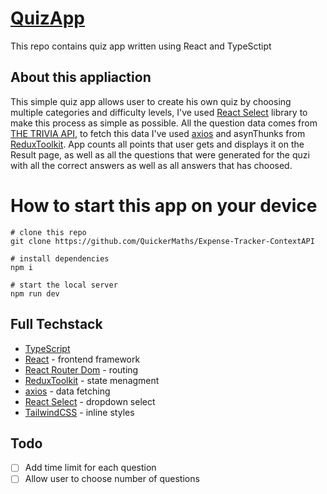 # [QuizApp](https://quickermaths.github.io/QuizApp/)

This repo contains quiz app written using React and TypeSctipt

## About this appliaction

This simple quiz app allows user to create his own quiz by choosing multiple categories and difficulty levels, I've used [React Select](https://react-select.com/home) library to make this process
as simple as possible. All the question data comes from [THE TRIVIA API](https://the-trivia-api.com/), to fetch this data I've used [axios](https://axios-http.com/docs/intro) and asynThunks 
from [ReduxToolkit](https://redux-toolkit.js.org/). App counts all points that user gets and displays it on the Result page, as well as all the questions that were generated for the quzi with all the 
correct answers as well as all answers that has choosed.

# How to start this app on your device 

```
# clone this repo 
git clone https://github.com/QuickerMaths/Expense-Tracker-ContextAPI

# install dependencies 
npm i

# start the local server 
npm run dev
```

## Full Techstack

* [TypeScript](https://www.typescriptlang.org/)
* [React](https://react.dev/) - frontend framework
* [React Router Dom](https://reactrouter.com/en/main) - routing
* [ReduxToolkit](https://redux-toolkit.js.org/) - state menagment
* [axios](https://axios-http.com/docs/intro) - data fetching
* [React Select](https://react-select.com/home) - dropdown select
* [TailwindCSS](https://tailwindcss.com/) - inline styles 

## Todo

- [ ] Add time limit for each question 
- [ ] Allow user to choose number of questions
